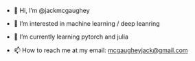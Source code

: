 - 👋 Hi, I’m @jackmcgaughey
- 👀 I’m interested in machine learning / deep leanring
- 🌱 I’m currently learning pytorch and julia

- 📫 How to reach me at my email: mcgaugheyjack@gmail.com

<!---
jackmcgaughey/jackmcgaughey is a ✨ special ✨ repository because its `README.md` (this file) appears on your GitHub profile.
You can click the Preview link to take a look at your changes.
--->
